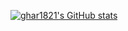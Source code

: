 [![ghar1821's GitHub stats](https://github-readme-stats.vercel.app/api?username=ghar1821)](https://github.com/ghar1821/github-readme-stats)
